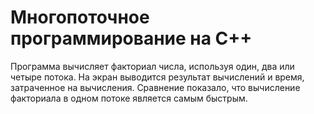 # Многопоточное программирование на C++
Программа вычисляет факториал числа, используя один, два или четыре потока.
На экран выводится результат вычислений и время, затраченное на вычисления.
Сравнение показало, что вычисление факториала в одном потоке является самым быстрым.
